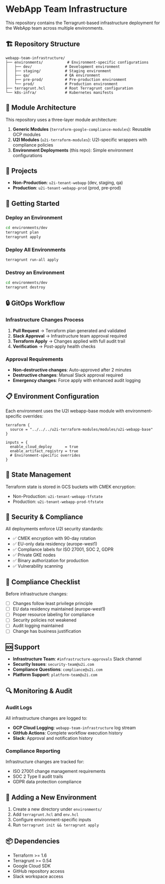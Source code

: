 # WebApp Team Infrastructure

This repository contains the Terragrunt-based infrastructure deployment for the WebApp team across multiple environments.

## 🏗️ Repository Structure

```
webapp-team-infrastructure/
├── environments/           # Environment-specific configurations
│   ├── dev/               # Development environment
│   ├── staging/           # Staging environment  
│   ├── qa/                # QA environment
│   ├── pre-prod/          # Pre-production environment
│   └── prod/              # Production environment
├── terragrunt.hcl         # Root Terragrunt configuration
└── k8s-infra/             # Kubernetes manifests
```

## 🔧 Module Architecture

This repository uses a three-layer module architecture:

1. **Generic Modules** (`terraform-google-compliance-modules`): Reusable GCP modules
2. **U2I Modules** (`u2i-terraform-modules`): U2I-specific wrappers with compliance policies
3. **Environment Deployments** (this repo): Simple environment configurations

## 📁 Projects

- **Non-Production**: `u2i-tenant-webapp` (dev, staging, qa)
- **Production**: `u2i-tenant-webapp-prod` (prod, pre-prod)

## 🚀 Getting Started

### Deploy an Environment

```bash
cd environments/dev
terragrunt plan
terragrunt apply
```

### Deploy All Environments

```bash
terragrunt run-all apply
```

### Destroy an Environment

```bash
cd environments/dev
terragrunt destroy
```

## 🔒 GitOps Workflow

### Infrastructure Changes Process
1. **Pull Request** → Terraform plan generated and validated
2. **Slack Approval** → Infrastructure team approval required
3. **Terraform Apply** → Changes applied with full audit trail
4. **Verification** → Post-apply health checks

### Approval Requirements
- **Non-destructive changes**: Auto-approved after 2 minutes
- **Destructive changes**: Manual Slack approval required
- **Emergency changes**: Force apply with enhanced audit logging

## 📋 Environment Configuration

Each environment uses the U2I webapp-base module with environment-specific overrides:

```hcl
terraform {
  source = "../../../u2i-terraform-modules/modules/u2i-webapp-base"
}

inputs = {
  enable_cloud_deploy      = true
  enable_artifact_registry = true
  # Environment-specific overrides
}
```

## 💾 State Management

Terraform state is stored in GCS buckets with CMEK encryption:
- Non-Production: `u2i-tenant-webapp-tfstate`
- Production: `u2i-tenant-webapp-prod-tfstate`

## 🔐 Security & Compliance

All deployments enforce U2I security standards:
- ✅ CMEK encryption with 90-day rotation
- ✅ EU-only data residency (europe-west1)
- ✅ Compliance labels for ISO 27001, SOC 2, GDPR
- ✅ Private GKE nodes
- ✅ Binary authorization for production
- ✅ Vulnerability scanning

## 📝 Compliance Checklist

Before infrastructure changes:
- [ ] Changes follow least privilege principle
- [ ] EU data residency maintained (europe-west1)
- [ ] Proper resource labeling for compliance
- [ ] Security policies not weakened
- [ ] Audit logging maintained
- [ ] Change has business justification

## 🆘 Support

- **Infrastructure Team**: `#infrastructure-approvals` Slack channel
- **Security Issues**: `security-team@u2i.com`
- **Compliance Questions**: `compliance@u2i.com`
- **Platform Support**: `platform-team@u2i.com`

## 🔍 Monitoring & Audit

### Audit Logs
All infrastructure changes are logged to:
- **GCP Cloud Logging**: `webapp-team-infrastructure` log stream
- **GitHub Actions**: Complete workflow execution history
- **Slack**: Approval and notification history

### Compliance Reporting
Infrastructure changes are tracked for:
- ISO 27001 change management requirements
- SOC 2 Type II audit trails
- GDPR data protection compliance

## 🌟 Adding a New Environment

1. Create a new directory under `environments/`
2. Add `terragrunt.hcl` and `env.hcl`
3. Configure environment-specific inputs
4. Run `terragrunt init && terragrunt apply`

## 📦 Dependencies

- Terraform >= 1.6
- Terragrunt >= 0.54
- Google Cloud SDK
- GitHub repository access
- Slack workspace access